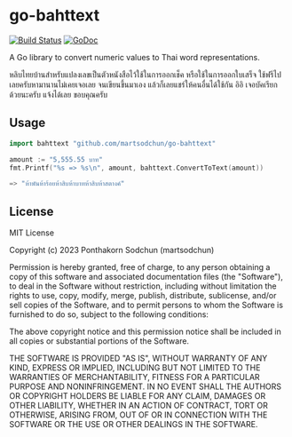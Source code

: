 # go-bahttext

[![Build Status](https://travis-ci.org/martsodchun/go-bahttext.svg?branch=main)](https://travis-ci.org/martsodchun/go-bahttext)
[![GoDoc](https://godoc.org/github.com/martsodchun/go-bahttext/bahttext?status.svg)](https://godoc.org/github.com/martsodchun/go-bahttext/bahttext)

A Go library to convert numeric values to Thai word representations.

หลิบไทยบ้านสำหรับแปลงเลขเป็นตัวหนังสือไว้ใช้ในการออกเช็ค หรือใช้ในการออกใบเสร็จ
ใช้ฟรีไปเลยครับหามานานไม่เคยเจอเลย จนเขียนขึ้นมาเอง แล้วก็เลยแชร์ให้คนอื่นได้ใช้กัน อิอิ
เจอบัคเรียกด้วยนะครับ แจ้งได้เลย ขอบคุณครับ

## Usage

```go
import bahttext "github.com/martsodchun/go-bahttext"

amount := "5,555.55 บาท"
fmt.Printf("%s => %s\n", amount, bahttext.ConvertToText(amount))

=> "ห้าพันห้าร้อยห้าสิบห้าบาทห้าสิบห้าสตางค์"
```

## License

MIT License

Copyright (c) 2023 Ponthakorn Sodchun (martsodchun)

Permission is hereby granted, free of charge, to any person obtaining a copy
of this software and associated documentation files (the "Software"), to deal
in the Software without restriction, including without limitation the rights
to use, copy, modify, merge, publish, distribute, sublicense, and/or sell
copies of the Software, and to permit persons to whom the Software is
furnished to do so, subject to the following conditions:

The above copyright notice and this permission notice shall be included in all
copies or substantial portions of the Software.

THE SOFTWARE IS PROVIDED "AS IS", WITHOUT WARRANTY OF ANY KIND, EXPRESS OR
IMPLIED, INCLUDING BUT NOT LIMITED TO THE WARRANTIES OF MERCHANTABILITY,
FITNESS FOR A PARTICULAR PURPOSE AND NONINFRINGEMENT. IN NO EVENT SHALL THE
AUTHORS OR COPYRIGHT HOLDERS BE LIABLE FOR ANY CLAIM, DAMAGES OR OTHER
LIABILITY, WHETHER IN AN ACTION OF CONTRACT, TORT OR OTHERWISE, ARISING FROM,
OUT OF OR IN CONNECTION WITH THE SOFTWARE OR THE USE OR OTHER DEALINGS IN THE
SOFTWARE.
